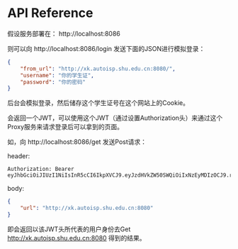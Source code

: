 # API Reference

假设服务部署在： http://localhost:8086

则可以向 http://localhost:8086/login 发送下面的JSON进行模拟登录：

```json
{
	"from_url": "http://xk.autoisp.shu.edu.cn:8080/",
	"username": "你的学生证",
	"password": "你的密码"
}
```

后台会模拟登录，然后储存这个学生证号在这个网站上的Cookie。

会返回一个JWT，可以使用这个JWT（通过设置Authorization头）来通过这个Proxy服务来请求登录后可以拿到的页面。

如，向 http://localhost:8086/get 发送Post请求：

header:
```
Authorization: Bearer eyJhbGciOiJIUzI1NiIsInR5cCI6IkpXVCJ9.eyJzdHVkZW50SWQiOiIxNzEyMDIzOCJ9.ri5Q1zgGPD1ohGF72Tx4Kdf3iLndtNuPVWcOI9X2YJ4
```

body:
```json
{
	"url": "http://xk.autoisp.shu.edu.cn:8080"
}
```
即会返回以该JWT头所代表的用户身份去Get http://xk.autoisp.shu.edu.cn:8080 得到的结果。
